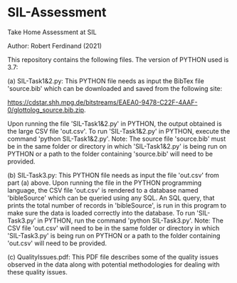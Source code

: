# SIL-Assessment
Take Home Assessment at SIL

Author: Robert Ferdinand (2021)

This repository contains the following files. The version of PYTHON used is 3.7:

(a) SIL-Task1&2.py: This PYTHON file needs as input the BibTex file 'source.bib' which can be downloaded and saved from the following site:

https://cdstar.shh.mpg.de/bitstreams/EAEA0-9478-C22F-4AAF-0/glottolog_source.bib.zip.

Upon running the file 'SIL-Task1&2.py' in PYTHON, the output obtained is the large CSV file 'out.csv'. To run 'SIL-Task1&2.py' in PYTHON, execute the command 'python SIL-Task1&2.py'. Note: The source file 'source.bib' must be in the same folder or directory in which 'SIL-Task1&2.py' is being run on PYTHON or a path to the folder containing 'source.bib' will need to be provided.


(b) SIL-Task3.py: This PYTHON file needs as input the file 'out.csv' from part (a) above. Upon running the file in the PYTHON programming language, the CSV file 'out.csv' is rendered to a database named 'bibleSource' which can be queried using any SQL. An SQL query, that prints the total number of records in 'bibleSource', is run in this program to make sure the data is loaded correctly into the database. To run 'SIL-Task3.py' in PYTHON, run the command 'python SIL-Task3.py'. Note: The CSV file 'out.csv' will need to be in the same folder or directory in which 'SIL-Task3.py' is being run on PYTHON or a path to the folder containing 'out.csv' will need to be provided.


(c) QualityIssues.pdf: This PDF file describes some of the quality issues observed in the data along with potential methodologies for dealing with these quality issues. 
